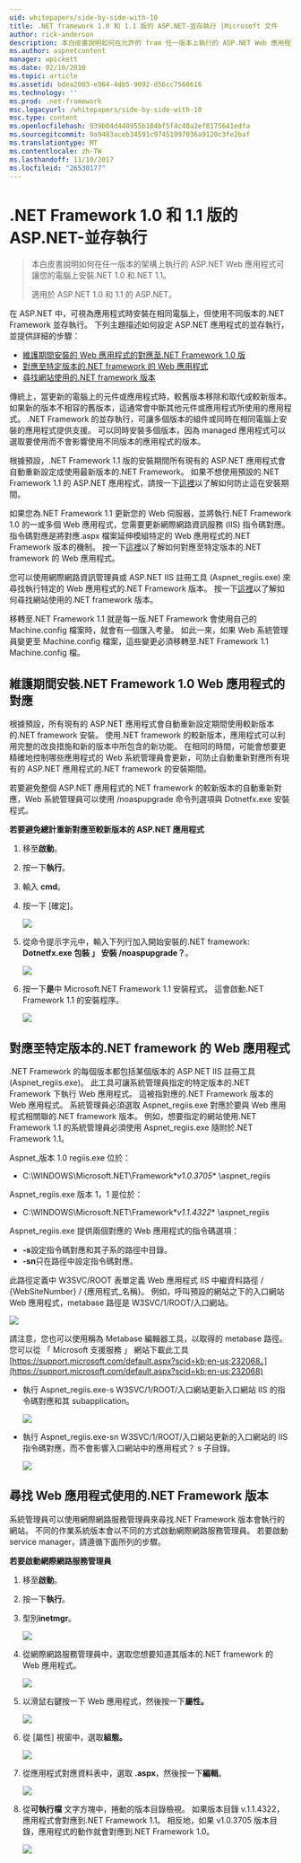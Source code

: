 ```yaml
---
uid: whitepapers/side-by-side-with-10
title: .NET framework 1.0 和 1.1 版的 ASP.NET-並存執行 |Microsoft 文件
author: rick-anderson
description: 本白皮書說明如何在允許的 fram 任一版本上執行的 ASP.NET Web 應用程式的電腦上安裝.NET 1.0 和.NET 1.1...
ms.author: aspnetcontent
manager: wpickett
ms.date: 02/10/2010
ms.topic: article
ms.assetid: bdea2003-e964-4db5-9092-d56cc7560616
ms.technology: ''
ms.prod: .net-framework
msc.legacyurl: /whitepapers/side-by-side-with-10
msc.type: content
ms.openlocfilehash: 939b04d440955b184bf5f4c40a2ef8175641edfa
ms.sourcegitcommit: 9a9483aceb34591c97451997036a9120c3fe2baf
ms.translationtype: MT
ms.contentlocale: zh-TW
ms.lasthandoff: 11/10/2017
ms.locfileid: "26530177"
---
```

<a name="aspnet-side-by-side-execution-of-net-framework-10-and-11"></a>.NET Framework 1.0 和 1.1 版的 ASP.NET-並存執行
====================
> 本白皮書說明如何在任一版本的架構上執行的 ASP.NET Web 應用程式可讓您的電腦上安裝.NET 1.0 和.NET 1.1。
> 
> 適用於 ASP.NET 1.0 和 1.1 的 ASP.NET。


在 ASP.NET 中，可視為應用程式時安裝在相同電腦上，但使用不同版本的.NET Framework 並存執行。 下列主題描述如何設定 ASP.NET 應用程式的並存執行，並提供詳細的步驟：

- [維護期間安裝的 Web 應用程式的對應至.NET Framework 1.0 版](#1)
- [對應至特定版本的.NET framework 的 Web 應用程式](#2)
- [尋找網站使用的.NET framework 版本](#3)

傳統上，當更新的電腦上的元件或應用程式時，較舊版本移除和取代成較新版本。 如果新的版本不相容的舊版本，這通常會中斷其他元件或應用程式所使用的應用程式。 .NET Framework 的並存執行，可讓多個版本的組件或同時在相同電腦上安裝的應用程式提供支援。 可以同時安裝多個版本，因為 managed 應用程式可以選取要使用而不會影響使用不同版本的應用程式的版本。

根據預設，.NET Framework 1.1 版的安裝期間所有現有的 ASP.NET 應用程式會自動重新設定成使用最新版本的.NET Framework。 如果不想使用預設的.NET Framework 1.1 的 ASP.NET 應用程式，請按一下[這裡](#1)以了解如何防止這在安裝期間。

如果您為.NET Framework 1.1 更新您的 Web 伺服器，並將執行.NET Framework 1.0 的一或多個 Web 應用程式，您需要更新網際網路資訊服務 (IIS) 指令碼對應。 指令碼對應是將對應.aspx 檔案延伸模組特定的 Web 應用程式的.NET Framework 版本的機制。 按一下[這裡](#2)以了解如何對應至特定版本的.NET framework 的 Web 應用程式。

您可以使用網際網路資訊管理員或 ASP.NET IIS 註冊工具 (Aspnet\_regiis.exe) 來尋找執行特定的 Web 應用程式的.NET Framework 版本。 按一下[這裡](#3)以了解如何尋找網站使用的.NET framework 版本。

移轉至.NET Framework 1.1 就是每一版.NET Framework 會使用自己的 Machine.config 檔案時，就會有一個匯入考量。 如此一來，如果 Web 系統管理員變更至 Machine.config 檔案，這些變更必須移轉至.NET Framework 1.1 Machine.config 檔。

<a id="1"></a>

## <a name="maintaining-your-web-applications-mapping-to-net-framework-10-during-installation"></a>維護期間安裝.NET Framework 1.0 Web 應用程式的對應

根據預設，所有現有的 ASP.NET 應用程式會自動重新設定期間使用較新版本的.NET framework 安裝。 使用.NET framework 的較新版本，應用程式可以利用完整的改良措施和新的版本中所包含的新功能。 在相同的時間，可能會想要更精確地控制哪些應用程式的 Web 系統管理員會更新，可防止自動重新對應所有現有的 ASP.NET 應用程式的.NET framework 的安裝期間。

若要避免整個 ASP.NET 應用程式的.NET framework 的較新版本的自動重新對應，Web 系統管理員可以使用 /noaspupgrade 命令列選項與 Dotnetfx.exe 安裝程式。

**若要避免總計重新對應至較新版本的 ASP.NET 應用程式**

1. 移至**啟動**。
2. 按一下**執行**。
3. 輸入 **cmd**。
4. 按一下 [確定]。  
  
    ![](side-by-side-with-10/_static/image1.gif)
5. 從命令提示字元中，輸入下列行加入開始安裝的.NET framework: **Dotnetfx.exe 包裝 」 安裝 /noaspupgrade？**。  
  
    ![](side-by-side-with-10/_static/image2.gif)
6. 按一下**是**中 Microsoft.NET Framework 1.1 安裝程式。 這會啟動.NET Framework 1.1 的安裝程序。  
  
    ![](side-by-side-with-10/_static/image3.gif)

<a id="2"></a>

## <a name="map-a-web-application-to-a-specific-version-of-the-net-framework"></a>對應至特定版本的.NET framework 的 Web 應用程式

.NET Framework 的每個版本都包括某個版本的 ASP.NET IIS 註冊工具 (Aspnet\_regiis.exe)。 此工具可讓系統管理員指定的特定版本的.NET Framework 下執行 Web 應用程式。 這被指對應的.NET Framework 版本的 Web 應用程式。 系統管理員必須選取 Aspnet\_regiis.exe 對應於要與 Web 應用程式相關聯的.NET framework 版本。 例如，想要指定的網站使用.NET Framework 1.1 的系統管理員必須使用 Aspnet\_regiis.exe 隨附於.NET Framework 1.1。

Aspnet\_版本 1.0 regiis.exe 位於：

- C:\WINDOWS\Microsoft.NET\Framework\**v1.0.3705** \aspnet\_regiis

Aspnet\_regiis.exe 版本 1，1 是位於：

- C:\WINDOWS\Microsoft.NET\Framework\**v1.1.4322** \aspnet\_regiis

Aspnet\_regiis.exe 提供兩個對應的 Web 應用程式的指令碼選項：

- **-s**設定指令碼對應和其子系的路徑中目錄。
- **-sn**只在路徑中設定指令碼對應。

此路徑定義中 W3SVC/ROOT 表單定義 Web 應用程式 IIS 中繼資料路徑 / {WebSiteNumber} / {應用程式\_名稱}。 例如，呼叫預設的網站之下的入口網站 Web 應用程式，metabase 路徑是 W3SVC/1/ROOT/入口網站。

![](side-by-side-with-10/_static/image4.gif)

請注意，您也可以使用稱為 Metabase 編輯器工具，以取得的 metabase 路徑。 您可以從 「 Microsoft 支援服務 」 網站下載此工具[https://support.microsoft.com/default.aspx?scid=kb;en-us;232068。](https://support.microsoft.com/default.aspx?scid=kb;en-us;232068)

- 執行 Aspnet\_regiis.exe-s W3SVC/1/ROOT/入口網站更新入口網站 IIS 的指令碼對應和其 subapplication。  
  
    ![](side-by-side-with-10/_static/image5.gif)

- 執行 Aspnet\_regiis.exe-sn W3SVC/1/ROOT/入口網站更新的入口網站的 IIS 指令碼對應，而不會影響入口網站中的應用程式？ s 子目錄。  
  
    ![](side-by-side-with-10/_static/image6.gif)

<a id="3"></a>

## <a name="find-the-net-framework-version-that-a-web-application-is-using"></a>尋找 Web 應用程式使用的.NET Framework 版本

系統管理員可以使用網際網路服務管理員來尋找.NET Framework 版本會執行的網站。 不同的作業系統版本會以不同的方式啟動網際網路服務管理員。 若要啟動 service manager，請遵循下面所列的步驟。

**若要啟動網際網路服務管理員**

1. 移至**啟動**。
2. 按一下**執行**。
3. 型別**inetmgr**。  
  
    ![](side-by-side-with-10/_static/image7.gif)
4. 從網際網路服務管理員中，選取您想要知道其版本的.NET framework 的 Web 應用程式。  
  
    ![](side-by-side-with-10/_static/image8.gif)
5. 以滑鼠右鍵按一下 Web 應用程式，然後按一下**屬性。**  
  
    ![](side-by-side-with-10/_static/image9.gif)
6. 從 [屬性] 視窗中，選取**組態。**  
  
    ![](side-by-side-with-10/_static/image10.gif)
7. 從應用程式對應資料表中，選取 **.aspx**，然後按一下**編輯**。  
  
    ![](side-by-side-with-10/_static/image11.gif)
8. 從**可執行檔** 文字方塊中，捲動的版本目錄檢視。 如果版本目錄 v.1.1.4322，應用程式會對應到.NET Framework 1.1。 相反地，如果 v1.0.3705 版本目錄，應用程式的動作就會對應到.NET Framework 1.0。  
  
    ![](side-by-side-with-10/_static/image12.gif)
